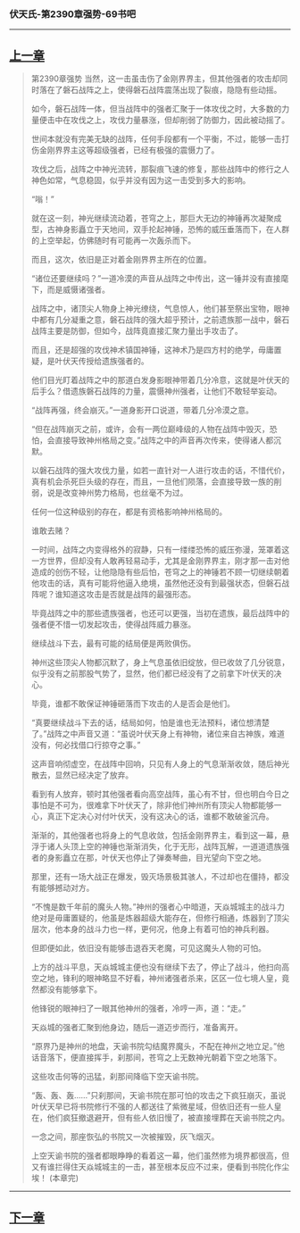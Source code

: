 ### 伏天氏-第2390章强势-69书吧

--------
[上一章](./848c8033b75f32bbee686ade08b35157.md)
--------


>
>
>
>第2390章强势
>当然，这一击虽击伤了金刚界界主，但其他强者的攻击却同时落在了磐石战阵之上，使得磐石战阵震荡出现了裂痕，隐隐有些动摇。
>
>如今，磐石战阵一体，但当战阵中的强者汇聚于一体攻伐之时，大多数的力量便击中在攻伐之上，攻伐力量暴涨，但却削弱了防御力，因此被动摇了。
>
>世间本就没有完美无缺的战阵，任何手段都有一个平衡，不过，能够一击打伤金刚界界主这等超级强者，已经有极强的震慑力了。
>
>攻伐之后，战阵之中神光流转，那裂痕飞速的修复，那些战阵中的修行之人神色如常，气息稳固，似乎并没有因为这一击受到多大的影响。
>
>“嗡！”
>
>就在这一刻，神光继续流动着，苍穹之上，那巨大无边的神锤再次凝聚成型，古神身影矗立于天地间，双手抡起神锤，恐怖的威压垂落而下，在人群的上空举起，仿佛随时有可能再一次轰杀而下。
>
>而且，这次，依旧是正对着金刚界界主所在的位置。
>
>“诸位还要继续吗？”一道冷漠的声音从战阵之中传出，这一锤并没有直接麾下，而是威慑诸强者。
>
>战阵之中，诸顶尖人物身上神光缭绕，气息惊人，他们甚至祭出宝物，眼神中都有几分凝重之意，磐石战阵的强大超乎预计，之前遗族那一战中，磐石战阵主要是防御，但如今，战阵竟直接汇聚力量出手攻击了。
>
>而且，还是超强的攻伐神术镇国神锤，这神术乃是四方村的绝学，毋庸置疑，是叶伏天传授给遗族强者的。
>
>他们目光盯着战阵之中的那道白发身影眼神带着几分冷意，这就是叶伏天的后手么？借遗族磐石战阵的力量，震慑神州强者，让他们不敢轻举妄动。
>
>“战阵再强，终会崩灭。”一道身影开口说道，带着几分冷漠之意。
>
>“但在战阵崩灭之前，或许，会有一两位巅峰级的人物在战阵中毁灭，恐怕，会直接导致神州格局之变。”战阵之中的声音再次传来，使得诸人都沉默。
>
>以磐石战阵的强大攻伐力量，如若一直针对一人进行攻击的话，不惜代价，真有机会杀死巨头级的存在，而且，一旦他们陨落，会直接导致一族的削弱，说是改变神州势力格局，也丝毫不为过。
>
>任何一位这种级别的存在，都是有资格影响神州格局的。
>
>谁敢去赌？
>
>一时间，战阵之内变得格外的寂静，只有一缕缕恐怖的威压弥漫，笼罩着这一方世界，但却没有人敢再轻易动手，尤其是金刚界界主，刚才那一击对他造成的创伤不轻，让他隐隐有些后怕，苍穹之上的神锤若不顾一切继续朝着他攻击的话，真有可能将他逼入绝境，虽然他还没有到最强状态，但磐石战阵呢？谁知道这攻击是否就是战阵的最强形态。
>
>毕竟战阵之中的那些遗族强者，也还可以更强，当初在遗族，最后战阵中的强者便不惜一切发起攻击，使得战阵威力暴涨。
>
>继续战斗下去，最有可能的结局便是两败俱伤。
>
>神州这些顶尖人物都沉默了，身上气息虽依旧绽放，但已收敛了几分锐意，似乎没有之前那股气势了，显然，他们都已经没有了之前拿下叶伏天的决心。
>
>毕竟，谁都不敢保证神锤砸落而下攻击的人是否会是他们。
>
>“真要继续战斗下去的话，结局如何，怕是谁也无法预料，诸位想清楚了。”战阵之中声音又道：“虽说叶伏天身上有神物，诸位来自古神族，难道没有，何必找借口行掠夺之事。”
>
>这声音响彻虚空，在战阵中回响，只见有人身上的气息渐渐收敛，随后神光散去，显然已经决定了放弃。
>
>看到有人放弃，顿时其他强者看向高空战阵，虽心有不甘，但也明白今日之事怕是不可为，很难拿下叶伏天了，除非他们神州所有顶尖人物都能够一心，真正下定决心对付叶伏天，没有这决心的话，谁都不敢破釜沉舟。
>
>渐渐的，其他强者也将身上的气息收敛，包括金刚界界主，看到这一幕，悬浮于诸人头顶上空的神锤也渐渐消失，化于无形，战阵瓦解，一道道遗族强者的身影矗立在那，叶伏天也停止了弹奏琴曲，目光望向下空之地。
>
>那里，还有一场大战正在爆发，毁灭场景极其骇人，不过却也在僵持，都没有能够撼动对方。
>
>“不愧是数千年前的魔头人物。”神州的强者心中暗道，天焱城城主的战斗力绝对是毋庸置疑的，他虽是炼器超级大能存在，但修行相通，炼器到了顶尖层次，他本身的战斗力也一样，更何况，他身上有着可怕的神兵利器。
>
>但即便如此，依旧没有能够击退吞天老魔，可见这魔头人物的可怕。
>
>上方的战斗平息，天焱城城主便也没有继续下去了，停止了战斗，他扫向高空之地，锋利的眼神略显不好看，神州诸强者杀来，区区一位七境人皇，竟然都没有能够拿下。
>
>他锋锐的眼神扫了一眼其他神州的强者，冷哼一声，道：“走。”
>
>天焱城的强者汇聚到他身边，随后一道迈步而行，准备离开。
>
>“原界乃是神州的地盘，天谕书院勾结魔界魔头，不配在神州之地立足。”他话音落下，便直接挥手，刹那间，苍穹之上无数神光朝着下空之地落下。
>
>这些攻击何等的迅猛，刹那间降临下空天谕书院。
>
>“轰、轰、轰……”只刹那间，天谕书院在那可怕的攻击之下疯狂崩灭，虽说叶伏天早已将书院修行不强的人都送往了紫微星域，但依旧还有一些人皇在，他们疯狂撤退避开，但有些人依旧慢了，被直接埋葬在天谕书院之内。
>
>一念之间，那座恢弘的书院又一次被摧毁，灰飞烟灭。
>
>上空天谕书院的强者都眼睁睁的看着这一幕，他们虽然修为境界都很高，但又有谁拦得住天焱城城主的一击，甚至根本反应不过来，便看到书院化作尘埃！
>(本章完)
>
>

--------
[下一章](./42ac34a86378a904f06811167c723f6f.md)
--------
